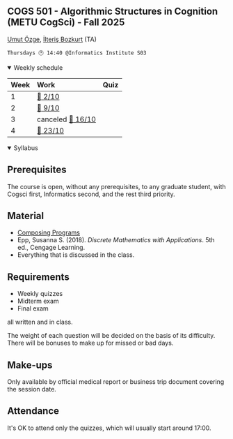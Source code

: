 COGS 501 - Algorithmic Structures in Cognition (METU CogSci) - Fall 2025
------------------------------------------------------------------------

[Umut Özge](mailto:umozge@metu.edu.tr), [İlteriş Bozkurt](mailto:ilteris.bozkurt@metu.edu.tr) (TA)

```
Thursdays 🕐 14:40 @Informatics Institute S03
```

<details open>
<summary>
Weekly schedule
</summary>

|Week| Work | Quiz |
:--- |:-------|:----|
|1   | [:calendar: 2/10](weeks/w01.md)| |
|2   | [:calendar: 9/10](weeks/w02.md)| |
|3   | canceled [:calendar: 16/10]()| |
|4   | [:calendar: 23/10](weeks/w04.md)| |



</details>

<details open>
<summary>
Syllabus
</summary>

## Prerequisites

The course is open, without any prerequisites, to any graduate student, with Cogsci first, Informatics second, and the rest third priority.

## Material

* [Composing Programs](https://www.composingprograms.com/)
* Epp, Susanna S. (2018). *Discrete Mathematics with Applications*. 5th ed., Cengage Learning.
* Everything that is discussed in the class.

## Requirements

* Weekly quizzes
* Midterm exam
* Final exam

all written and in class.

The weight of each question will be decided on the basis of its difficulty. There
will be bonuses to make up for missed or bad days.

## Make-ups

Only available by official medical report or business trip document covering the session date.

## Attendance

It's OK to attend only the quizzes, which will usually start around 17:00.

</details>

